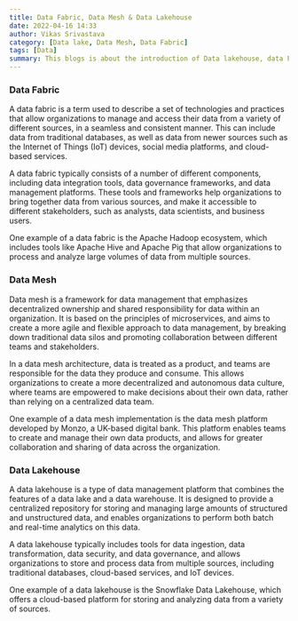 ```yaml
---
title: Data Fabric, Data Mesh & Data Lakehouse
date: 2022-04-16 14:33
author: Vikas Srivastava
category: [Data lake, Data Mesh, Data Fabric]
tags: [Data]
summary: This blogs is about the introduction of Data lakehouse, data Fabric and Data Mesh
---
```



### **Data Fabric**

A data fabric is a term used to describe a set of technologies and practices that allow organizations to manage and access their data from a variety of different sources, in a seamless and consistent manner. This can include data from traditional databases, as well as data from newer sources such as the Internet of Things (IoT) devices, social media platforms, and cloud-based services.

A data fabric typically consists of a number of different components, including data integration tools, data governance frameworks, and data management platforms. These tools and frameworks help organizations to bring together data from various sources, and make it accessible to different stakeholders, such as analysts, data scientists, and business users.

One example of a data fabric is the Apache Hadoop ecosystem, which includes tools like Apache Hive and Apache Pig that allow organizations to process and analyze large volumes of data from multiple sources.

### **Data Mesh**

Data mesh is a framework for data management that emphasizes decentralized ownership and shared responsibility for data within an organization. It is based on the principles of microservices, and aims to create a more agile and flexible approach to data management, by breaking down traditional data silos and promoting collaboration between different teams and stakeholders.

In a data mesh architecture, data is treated as a product, and teams are responsible for the data they produce and consume. This allows organizations to create a more decentralized and autonomous data culture, where teams are empowered to make decisions about their own data, rather than relying on a centralized data team.

One example of a data mesh implementation is the data mesh platform developed by Monzo, a UK-based digital bank. This platform enables teams to create and manage their own data products, and allows for greater collaboration and sharing of data across the organization.


### **Data Lakehouse**

A data lakehouse is a type of data management platform that combines the features of a data lake and a data warehouse. It is designed to provide a centralized repository for storing and managing large amounts of structured and unstructured data, and enables organizations to perform both batch and real-time analytics on this data.

A data lakehouse typically includes tools for data ingestion, data transformation, data security, and data governance, and allows organizations to store and process data from multiple sources, including traditional databases, cloud-based services, and IoT devices.

One example of a data lakehouse is the Snowflake Data Lakehouse, which offers a cloud-based platform for storing and analyzing data from a variety of sources.

